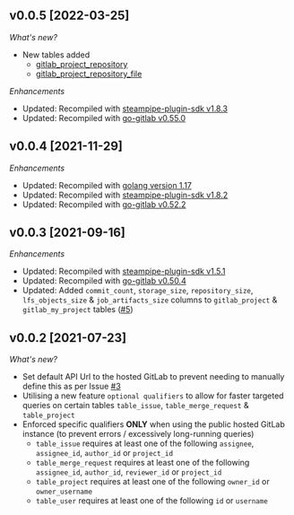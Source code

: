 ## v0.0.5 [2022-03-25]

_What's new?_

- New tables added
  - [gitlab_project_repository](https://hub.steampipe.io/plugins/theapsgroup/gitlab/tables/gitlab_project_repository)
  - [gitlab_project_repository_file](https://hub.steampipe.io/plugins/theapsgroup/gitlab/tables/gitlab_project_repository_file)

_Enhancements_

- Updated: Recompiled with [steampipe-plugin-sdk v1.8.3](https://github.com/turbot/steampipe-plugin-sdk/blob/main/CHANGELOG.md#v183--2021-12-23)
- Updated: Recompiled with [go-gitlab v0.55.0](https://github.com/xanzy/go-gitlab/releases/tag/v0.55.0)

## v0.0.4 [2021-11-29]

_Enhancements_

- Updated: Recompiled with [golang version 1.17](https://tip.golang.org/doc/go1.17)
- Updated: Recompiled with [steampipe-plugin-sdk v1.8.2](https://github.com/turbot/steampipe-plugin-sdk/blob/main/CHANGELOG.md#v182--2021-11-22)
- Updated: Recompiled with [go-gitlab v0.52.2](https://github.com/xanzy/go-gitlab/releases/tag/v0.52.2)

## v0.0.3 [2021-09-16]

_Enhancements_

- Updated: Recompiled with [steampipe-plugin-sdk v1.5.1](https://github.com/turbot/steampipe-plugin-sdk/blob/main/CHANGELOG.md#v151--2021-09-13)
- Updated: Recompiled with [go-gitlab v0.50.4](https://github.com/xanzy/go-gitlab/releases/tag/v0.50.4)
- Updated: Added `commit_count`, `storage_size`, `repository_size`, `lfs_objects_size` & `job_artifacts_size` columns to `gitlab_project` & `gitlab_my_project` tables ([#5](https://github.com/theapsgroup/steampipe-plugin-gitlab/issues/5))

## v0.0.2 [2021-07-23]

_What's new?_

- Set default API Url to the hosted GitLab to prevent needing to manually define this as per Issue [#3](https://github.com/theapsgroup/steampipe-plugin-gitlab/issues/3)
- Utilising a new feature `optional qualifiers` to allow for faster targeted queries on certain tables `table_issue`, `table_merge_request` & `table_project`
- Enforced specific qualifiers **ONLY** when using the public hosted GitLab instance (to prevent errors / excessively long-running queries)
  - `table_issue` requires at least one of the following `assignee`, `assignee_id`, `author_id` or `project_id`
  - `table_merge_request` requires at least one of the following `assignee_id`, `author_id`, `reviewer_id` or `project_id`
  - `table_project` requires at least one of the following `owner_id` or `owner_username`
  - `table_user` requires at least one of the following `id` or `username`
